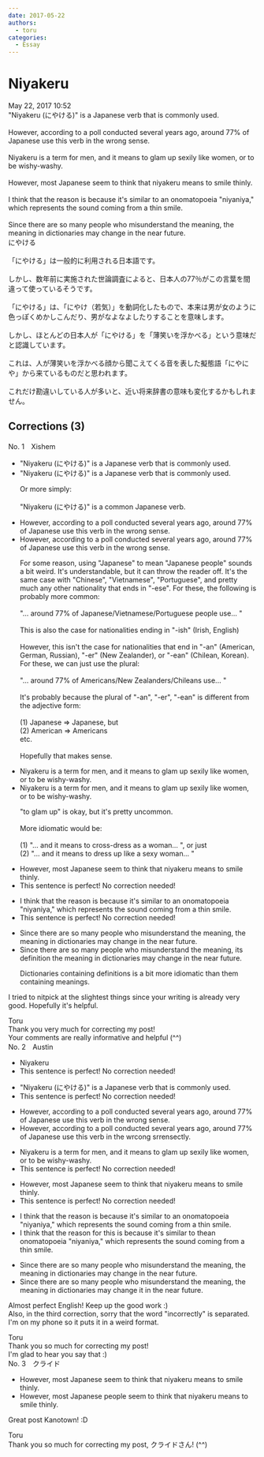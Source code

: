 ```yaml
---
date: 2017-05-22
authors:
  - toru
categories:
  - Essay
---
```


<h1 id="subject_show">Niyakeru</h1>
<div class="date">May 22, 2017 10:52</div>
<div id="post"><div id="body_show_ori">
"Niyakeru (にやける)" is a Japanese verb that is commonly used.<br/><br/>However, according to a poll conducted several years ago, around 77% of Japanese use this verb in the wrong sense.<br/><br/>Niyakeru is a term for men, and it means to glam up sexily like women, or to be wishy-washy.<br/><br/>However, most Japanese seem to think that niyakeru means to smile thinly.<br/><br/>I think that the reason is because it's similar to an onomatopoeia "niyaniya," which represents the sound coming from a thin smile.<br/><br/>Since there are so many people who misunderstand the meaning, the meaning in dictionaries may change in the near future.
</div></div>

<!-- more -->

<div id="post_ja"><div id="body_show_mo">
にやける<br/><br/>「にやける」は一般的に利用される日本語です。<br/><br/>しかし、数年前に実施された世論調査によると、日本人の77％がこの言葉を間違って使っているそうです。<br/><br/>「にやける」は、「にやけ（若気）」を動詞化したもので、本来は男が女のように色っぽくめかしこんだり、男がなよなよしたりすることを意味します。<br/><br/>しかし、ほとんどの日本人が「にやける」を「薄笑いを浮かべる」という意味だと認識しています。<br/><br/>これは、人が薄笑いを浮かべる顔から聞こえてくる音を表した擬態語「にやにや」から来ているものだと思われます。<br/><br/>これだけ勘違いしている人が多いと、近い将来辞書の意味も変化するかもしれません。
</div></div>

## Corrections (3)
<div id="block"><div class="first_name"> No. 1　<span class="just_name">Xishem</span></div><div id="block2">
<ul class="correction_field">
<li class="incorrect">"Niyakeru (にやける)" is a Japanese verb that is commonly used.</li>
<li class="corrected correct">
"Niyakeru (にやける)" is a Japanese verb that is commonly used.
<p class="correction_comment">Or more simply:<br/><br/>"Niyakeru (にやける)" is a common Japanese verb.</p>
</li>
</ul>
<ul class="correction_field">
<li class="incorrect">However, according to a poll conducted several years ago, around 77% of Japanese use this verb in the wrong sense.</li>
<li class="corrected correct">
However, according to a poll conducted several years ago, around 77% of Japanese use this verb in the wrong sense.
<p class="correction_comment">For some reason, using "Japanese" to mean "Japanese people" sounds a bit weird. It's understandable, but it can throw the reader off. It's the same case with "Chinese", "Vietnamese", "Portuguese", and pretty much any other nationality that ends in "-ese". For these, the following is probably more common:<br/><br/>"... around 77% of Japanese/Vietnamese/Portuguese people use... "<br/><br/>This is also the case for nationalities ending in "-ish" (Irish, English)<br/><br/>However, this isn't the case for nationalities that end in "-an" (American, German, Russian), "-er" (New Zealander), or "-ean" (Chilean, Korean). For these, we can just use the plural:<br/><br/>"... around 77% of Americans/New Zealanders/Chileans use... "<br/><br/>It's probably because the plural of "-an", "-er", "-ean" is different from the adjective form:<br/><br/>(1) Japanese =&gt; Japanese, but<br/>(2) American =&gt; Americans<br/>etc.<br/><br/>Hopefully that makes sense.</p>
</li>
</ul>
<ul class="correction_field">
<li class="incorrect">Niyakeru is a term for men, and it means to glam up sexily like women, or to be wishy-washy.</li>
<li class="corrected correct">
Niyakeru is a term for men, and it means to glam up sexily like women, or to be wishy-washy.
<p class="correction_comment">"to glam up" is okay, but it's pretty uncommon.<br/><br/>More idiomatic would be:<br/><br/>(1) "... and it means to cross-dress as a woman... ", or just<br/>(2) "... and it means to dress up like a sexy woman... "</p>
</li>
</ul>
<ul class="correction_field">
<li class="incorrect">However, most Japanese seem to think that niyakeru means to smile thinly.</li>
<li class="corrected perfect">This sentence is perfect! No correction needed!</li>
</ul>
<ul class="correction_field">
<li class="incorrect">I think that the reason is because it's similar to an onomatopoeia "niyaniya," which represents the sound coming from a thin smile.</li>
<li class="corrected perfect">This sentence is perfect! No correction needed!</li>
</ul>
<ul class="correction_field">
<li class="incorrect">Since there are so many people who misunderstand the meaning, the meaning in dictionaries may change in the near future.</li>
<li class="corrected correct">
Since there are so many people who misunderstand the meaning, <span class="f_blue">its definition </span><span class="sline"><span class="f_red">the meaning</span></span> in dictionaries may change in the near future.
<p class="correction_comment">Dictionaries containing definitions is a bit more idiomatic than them containing meanings.</p>
</li>
</ul>
<p class="comment_small">
 I tried to nitpick at the slightest things since your writing is already very good. Hopefully it's helpful.
</p>

</div><div class="name"><span class="just_name">Toru</span><br>
Thank you very much for correcting my post!<br/>Your comments are really informative and helpful (^^)
</div>
</div>
<div id="block"><div class="first_name"> No. 2　<span class="just_name">Austin</span></div><div id="block2">
<ul class="correction_field">
<li class="incorrect">Niyakeru</li>
<li class="corrected perfect">This sentence is perfect! No correction needed!</li>
</ul>
<ul class="correction_field">
<li class="incorrect">"Niyakeru (にやける)" is a Japanese verb that is commonly used.</li>
<li class="corrected perfect">This sentence is perfect! No correction needed!</li>
</ul>
<ul class="correction_field">
<li class="incorrect">However, according to a poll conducted several years ago, around 77% of Japanese use this verb in the wrong sense.</li>
<li class="corrected correct">
However, according to a poll conducted several years ago, around 77% of Japanese use this verb in<span class="f_gray"><span class="sline"> the wr</span></span><span class="f_red">c</span>o<span class="f_gray"><span class="sline">ng s</span></span><span class="f_red">rr</span>e<span class="f_gray"><span class="sline">nse</span></span><span class="f_red">ctly</span>.
</li>
</ul>
<ul class="correction_field">
<li class="incorrect">Niyakeru is a term for men, and it means to glam up sexily like women, or to be wishy-washy.</li>
<li class="corrected perfect">This sentence is perfect! No correction needed!</li>
</ul>
<ul class="correction_field">
<li class="incorrect">However, most Japanese seem to think that niyakeru means to smile thinly.</li>
<li class="corrected perfect">This sentence is perfect! No correction needed!</li>
</ul>
<ul class="correction_field">
<li class="incorrect">I think that the reason is because it's similar to an onomatopoeia "niyaniya," which represents the sound coming from a thin smile.</li>
<li class="corrected correct">
I think that the reason <span class="f_red">for th</span>is <span class="f_red">is </span>because it's similar to <span class="f_red">the</span><span class="f_gray"><span class="sline">an</span></span> onomatopoeia "niyaniya," which represents the sound coming from a thin smile.
</li>
</ul>
<ul class="correction_field">
<li class="incorrect">Since there are so many people who misunderstand the meaning, the meaning in dictionaries may change in the near future.</li>
<li class="corrected correct">
Since there are so many people who misunderstand the meaning, <span class="f_gray"><span class="sline">the meaning in </span></span>dictionaries may change i<span class="f_red">t i</span>n the near future.
</li>
</ul>
<p class="comment_small">
 Almost perfect English! Keep up the good work :)
 <br/>
 Also, in the third correction, sorry that the word "incorrectly" is separated. I'm on my phone so it puts it in a weird format.
</p>

</div><div class="name"><span class="just_name">Toru</span><br>
Thank you so much for correcting my post!<br/>I'm glad to hear you say that :)
</div>
</div>
<div id="block"><div class="first_name"> No. 3　<span class="just_name">クライド</span></div><div id="block2">
<ul class="correction_field">
<li class="incorrect">However, most Japanese seem to think that niyakeru means to smile thinly.</li>
<li class="corrected correct">
However, most Japanese <span class="f_blue">people</span> seem to think that niyakeru means to smile thinly.
</li>
</ul>
<p class="comment_small">
 Great post Kanotown! :D
</p>

</div><div class="name"><span class="just_name">Toru</span><br>
Thank you so much for correcting my post, クライドさん! (^^)
</div>
</div>
